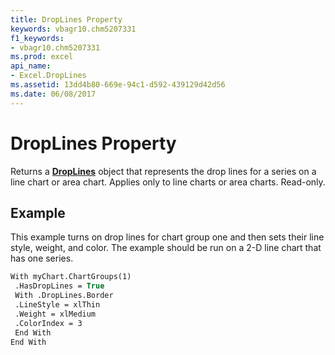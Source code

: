 ```yaml
---
title: DropLines Property
keywords: vbagr10.chm5207331
f1_keywords:
- vbagr10.chm5207331
ms.prod: excel
api_name:
- Excel.DropLines
ms.assetid: 13dd4b80-669e-94c1-d592-439129d42d56
ms.date: 06/08/2017
---
```



# DropLines Property

Returns a **[DropLines](droplines-object.md)** object that represents the drop lines for a series on a line chart or area chart. Applies only to line charts or area charts. Read-only.


## Example

This example turns on drop lines for chart group one and then sets their line style, weight, and color. The example should be run on a 2-D line chart that has one series.


```vb
With myChart.ChartGroups(1) 
 .HasDropLines = True 
 With .DropLines.Border 
 .LineStyle = xlThin 
 .Weight = xlMedium 
 .ColorIndex = 3 
 End With 
End With
```


